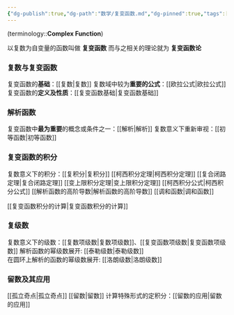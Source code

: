 ```yaml
---
{"dg-publish":true,"dg-path":"数学/复变函数.md","dg-pinned":true,"tags":["Subject"],"permalink":"/数学/复变函数/","pinned":true,"dgPassFrontmatter":true,"noteIcon":"","created":"2024-05-21T15:20:28.104+08:00","updated":"2024-08-23T13:10:23.946+08:00"}
---
```


(terminology::**Complex Function**)

以复数为自变量的函数叫做 **复变函数**
而与之相关的理论就为 **复变函数论**

### 复数与复变函数
复变函数的**基础**：[[复数\|复数]]
复数域中较为**重要的公式**：[[欧拉公式\|欧拉公式]]
复变函数的**定义及性质**：[[复变函数基础\|复变函数基础]]

### 解析函数
复变函数中**最为重要**的概念或条件之一：[[解析\|解析]]
复数意义下重新审视：[[初等函数\|初等函数]]
### 复变函数的积分
复数意义下的积分：[[复积分\|复积分]]
[[柯西积分定理\|柯西积分定理]]
[[复合闭路定理\|复合闭路定理]]
[[变上限积分定理\|变上限积分定理]]
[[柯西积分公式\|柯西积分公式]]
[[解析函数的高阶导数\|解析函数的高阶导数]]
[[调和函数\|调和函数]]

[[复变函数积分的计算\|复变函数积分的计算]]
### 复级数
复数意义下的级数：[[复数项级数\|复数项级数]]、[[复变函数项级数\|复变函数项级数]]
解析函数的幂级数展开: [[泰勒级数\|泰勒级数]]      
在圆环上解析的函数的幂级数展开: [[洛朗级数\|洛朗级数]]  
### 留数及其应用
[[孤立奇点\|孤立奇点]]
[[留数\|留数]]
计算特殊形式的定积分：[[留数的应用\|留数的应用]]




